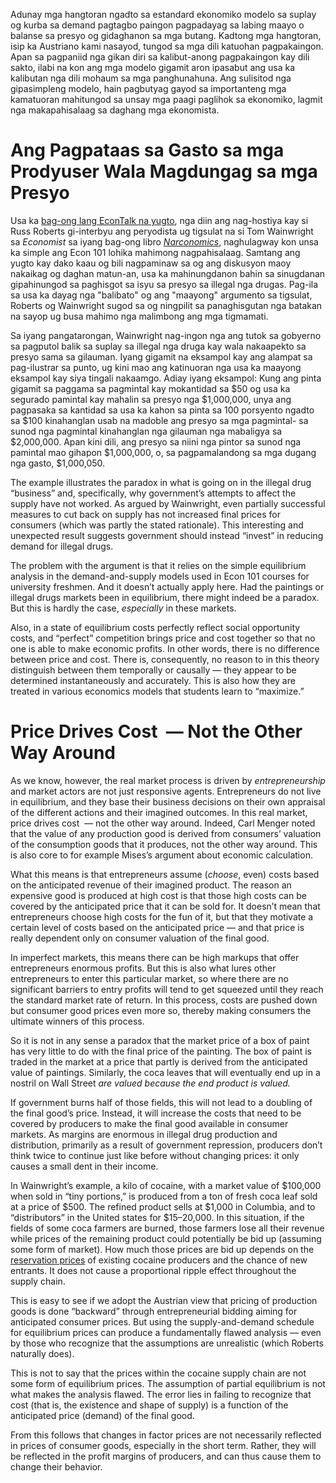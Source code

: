 
Adunay mga hangtoran ngadto sa estandard ekonomiko modelo sa suplay og kurba sa demand pagtagbo paingon pagpadayag sa labing maayo o balanse sa presyo og gidaghanon sa mga butang. Kadtong mga hangtoran, isip ka Austriano kami nasayod, tungod sa mga dili katuohan pagpakaingon. Apan sa pagpaniid nga gikan diri sa kalibut-anong pagpakaingon kay dili sakto, ilabi na kon ang mga modelo gigamit aron ipasabut ang usa ka kalibutan nga dili mohaum sa mga panghunahuna. Ang sulisitod nga gipasimpleng modelo, hain pagbutyag gayod sa importanteng mga kamatuoran mahitungod sa unsay mga paagi paglihok sa ekonomiko, lagmit nga makapahisalaag sa daghang mga ekonomista.

# Ang Pagpataas sa Gasto sa mga Prodyuser Wala Magdungag sa mga Presyo 

Usa ka [bag-ong lang EconTalk na yugto](http://www.econtalk.org/archives/2017/02/tom*wainwright.html), nga diin ang nag-hostiya kay si Russ Roberts gi-interbyu ang peryodista ug tigsulat na si Tom Wainwright sa *Economist* sa iyang bag-ong libro *[Narconomics](https://www.amazon.com/Narconomics-How-Run-Drug-Cartel/dp/1610395832/?tag=misesinsti-20)*, naghulagway kon unsa ka simple ang Econ 101 lohika mahimong nagpahisalaag. Samtang ang yugto kay dako kaau og bili nagpaminaw sa og ang diskusyon maoy nakaikag og daghan matun-an, usa ka mahinungdanon bahin sa sinugdanan gipahinungod sa paghisgot sa isyu sa presyo sa illegal nga drugas. Pag-ila sa usa ka dayag nga "balibato" og ang "maayong" argumento sa tigsulat, Roberts og Wainwright sugod
sa og ningpilit sa panaghisgutan nga batakan na sayop ug busa mahimo nga malimbong ang mga tigmamati.

Sa iyang pangatarongan, Wainwright nag-ingon nga ang tutok sa gobyerno sa pagputol balik sa suplay sa illegal nga druga kay wala nakaapekto sa presyo sama sa gilauman. Iyang gigamit na eksampol kay ang alampat sa pag-ilustrar sa punto, ug kini mao ang katinuoran nga usa ka maayong eksampol kay siya tingali nakaamgo. Adiay iyang eksampol: Kung ang pinta gigamit sa paggama sa pagmintal kay mokantidad sa $50 og usa ka segurado pamintal kay mahalin sa presyo nga $1,000,000, unya ang pagpasaka sa kantidad sa usa ka kahon sa pinta sa 100 porsyento ngadto sa $100 kinahanglan usab na madoble ang presyo sa mga pagmintal- sa sunod nga pagmintal kinahanglan nga gilauman nga mabaligya sa $2,000,000. Apan kini dili, ang presyo sa niini nga pintor sa sunod nga pamintal mao gihapon $1,000,000, o, sa pagpamalandong sa mga dugang nga gasto, $1,000,050.

The example illustrates the paradox in what is going on in the illegal drug “business” and, specifically, why government’s attempts to affect the supply have not worked. As argued by Wainwright, even partially successful measures to cut back on supply has not increased final prices for consumers (which was partly the stated rationale). This interesting and unexpected result suggests government should instead “invest” in reducing demand for illegal drugs.

The problem with the argument is that it relies on the simple equilibrium analysis in the demand-and-supply models used in Econ 101 courses for university freshmen. And it doesn’t actually apply here. Had the paintings or illegal drugs markets been in equilibrium, there might indeed be a paradox. But this is hardly the case, *especially* in these markets.

Also, in a state of equilibrium costs perfectly reflect social opportunity costs, and “perfect” competition brings price and cost together so that no one is able to make economic profits. In other words, there is no difference between price and cost. There is, consequently, no reason to in this theory distinguish between them temporally or causally — they appear to be determined instantaneously and accurately. This is also how they are treated in various economics models that students learn to “maximize.”

# Price Drives Cost  — Not the Other Way Around

As we know, however, the real market process is driven by *entrepreneurship* and market actors are not just responsive agents. Entrepreneurs do not live in equilibrium, and they base their business decisions on their own appraisal of the different actions and their imagined outcomes. In this real market, price drives cost  — not the other way around. Indeed, Carl Menger noted that the value of any production good is derived from consumers’ valuation of the consumption goods that it produces, not the other way around. This is also core to for example Mises’s argument about economic calculation.

What this means is that entrepreneurs assume (*choose*, even) costs based on the anticipated revenue of their imagined product. The reason an expensive good is produced at high cost is that those high costs can be covered by the anticipated price that it can be sold for. It doesn’t mean that entrepreneurs choose high costs for the fun of it, but that they motivate a certain level of costs based on the anticipated price — and that price is really dependent only on consumer valuation of the final good.

In imperfect markets, this means there can be high markups that offer entrepreneurs enormous profits. But this is also what lures other entrepreneurs to enter this particular market, so where there are no significant barriers to entry profits will tend to get squeezed until they reach the standard market rate of return. In this process, costs are pushed down but consumer good prices even more so, thereby making consumers the ultimate winners of this process.

So it is not in any sense a paradox that the market price of a box of paint has very little to do with the final price of the painting. The box of paint is traded in the market at a price that partly is derived from the anticipated value of paintings. Similarly, the coca leaves that will eventually end up in a nostril on Wall Street *are valued because the end product is valued.*

If government burns half of those fields, this will not lead to a doubling of the final good’s price. Instead, it will increase the costs that need to be covered by producers to make the final good available in consumer markets. As margins are enormous in illegal drug production and distribution, primarily as a result of government repression, producers don’t think twice to continue just like before without changing prices: it only causes a small dent in their income.

In Wainwright’s example, a kilo of cocaine, with a market value of $100,000 when sold in “tiny portions,” is produced from a ton of fresh coca leaf sold at a price of $500. The refined product sells at $1,000 in Columbia, and to “distributors” in the United states for $15–20,000. In this situation, if the fields of some coca farmers are burned, those farmers lose all their revenue while prices of the remaining product could potentially be bid up (assuming some form of market). How much those prices are bid up depends on the [reservation prices](https://en.wikipedia.org/wiki/Reservation*price) of existing cocaine producers and the chance of new entrants. It does not cause a proportional ripple effect throughout the supply chain.

This is easy to see if we adopt the Austrian view that pricing of production goods is done “backward” through entrepreneurial bidding aiming for anticipated consumer prices. But using the supply-and-demand schedule for equilibrium prices can produce a fundamentally flawed analysis — even by those who recognize that the assumptions are unrealistic (which Roberts naturally does).

This is not to say that the prices within the cocaine supply chain are not some form of equilibrium prices. The assumption of partial equilibrium is not what makes the analysis flawed. The error lies in failing to recognize that cost (that is, the existence and shape of supply) is a function of the anticipated price (demand) of the final good.

From this follows that changes in factor prices are not necessarily reflected in prices of consumer goods, especially in the short term. Rather, they will be reflected in the profit margins of producers, and can thus cause them to change their behavior.
